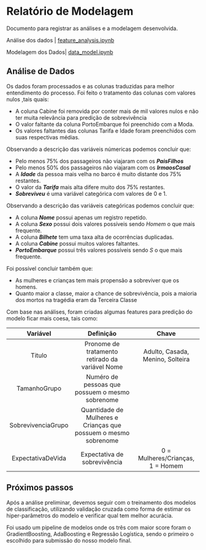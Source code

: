 # Relatório de Modelagem

Documento para registrar as análises e a modelagem desenvolvida.

Análise dos dados | [feature_analysis.ipynb](../../Code/Analysis/feature_analysis.ipynb) 

Modelagem dos Dados| [data_model.ipynb](../../Code/Model/modeling.ipynb) 

## Análise de Dados

Os dados foram processados e as colunas traduzidas para melhor entendimento do processo. 
Foi feito o tratamento das colunas com valores nulos ,tais quais:

* A coluna Cabine foi removida por conter mais de mil valores nulos e não ter muita relevância para predição de sobrevivência
* O valor faltante da coluna PortoEmbarque foi preenchido com a Moda.
* Os valores faltantes das colunas Tarifa e Idade foram preenchidos com suas respectivas médias.

Observando a descrição das variáveis númericas podemos concluir que:

* Pelo menos 75% dos passageiros não viajaram com os ***PaisFilhos***
* Pelo menos 50% dos passageiros não viajaram com os ***IrmaosCasal***
* A ***Idade*** da pessoa mais velha no barco é muito distante dos 75% restantes.
* O valor da ***Tarifa*** mais alta difere muito dos 75% restantes.
* ***Sobreviveu*** é uma variável categórica com valores de 0 e 1.

Observando a descrição das variáveis categóricas podemos concluir que:

* A coluna ***Nome*** possui apenas um registro repetido.
* A coluna ***Sexo*** possui dois valores possíveis sendo *Homem* o que mais frequente.
* A coluna ***Bilhete*** tem uma taxa alta de ocorrências duplicadas.
* A coluna ***Cabine*** possui muitos valores faltantes.
* ***PortoEmbarque*** possui três valores possíveis sendo *S* o que mais frequente.


Foi possível concluir também que:
* As mulheres e crianças tem mais propensão a sobreviver que os homens.
* Quanto maior a classe, maior a chance de sobrevivência, pois a maioria dos mortos na tragédia eram da Terceira Classe


Com base nas análises, foram criadas algumas features para predição do modelo ficar mais coesa, tais como:

|    **Variável**    	|                          **Definição**                          	|             **Chave**             	|
|:------------------:	|:---------------------------------------------------------------:	|:---------------------------------:	|
| Titulo             	| Pronome de tratamento retirado da variável Nome                 	|  Adulto, Casada, Menino, Solteira 	|
| TamanhoGrupo       	| Numéro de pessoas que possuem o mesmo sobrenome                 	|                                   	|
| SobrevivenciaGrupo 	| Quantidade de Mulheres e Crianças que possuem o mesmo sobrenome 	|                                   	|
| ExpectativaDeVida  	| Expectativa de sobrevivência                                    	|  0 = Mulheres/Crianças, 1 = Homem 	|

## Próximos passos

Após a análise preliminar, devemos seguir com o treinamento dos modelos de classificação, utilizando validação cruzada como forma de estimar os hiper-parâmetros do modelo e verificar qual tem melhor acurácia.

Foi usado um pipeline de modelos onde os três com maior score foram o GradientBoosting, AdaBoosting e Regressão Logística, sendo o primeiro o escolhido para submissão do nosso modelo final.
